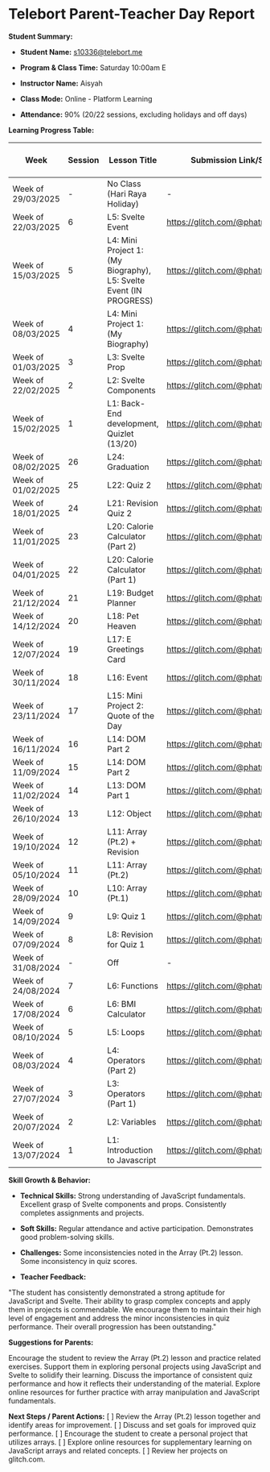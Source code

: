 # Telebort Parent-Teacher Day Report

**Student Summary:**

* **Student Name:** s10336@telebort.me

* **Program & Class Time:** Saturday 10:00am E

* **Instructor Name:** Aisyah

* **Class Mode:** Online - Platform Learning

* **Attendance:** 90% (20/22 sessions, excluding holidays and off days)


**Learning Progress Table:**

| Week          | Session | Lesson Title                                  | Submission Link/Score | Exit Ticket Score | Progress Rating |
|---------------|---------|-----------------------------------------------|-----------------------|-------------------|-----------------|
| Week of 29/03/2025 | - | No Class (Hari Raya Holiday)                    | -                     | -                 | ☆☆☆☆☆          |
| Week of 22/03/2025 | 6 | L5: Svelte Event                               | https://glitch.com/@phatranidh2013 | -                 | ★★★★☆          |
| Week of 15/03/2025 | 5 | L4: Mini Project 1: (My Biography), L5: Svelte Event (IN PROGRESS) | https://glitch.com/@phatranidh2013 | -                 | ★★★★☆          |
| Week of 08/03/2025 | 4 | L4: Mini Project 1: (My Biography)            | https://glitch.com/@phatranidh2013 | -                 | ★★★★☆          |
| Week of 01/03/2025 | 3 | L3: Svelte Prop                               | https://glitch.com/@phatranidh2013 | 2/3               | ★★★★★          |
| Week of 22/02/2025 | 2 | L2: Svelte Components                         | https://glitch.com/@phatranidh2013 | 3/3               | ★★★★★          |
| Week of 15/02/2025 | 1 | L1: Back-End development, Quizlet (13/20)    | https://glitch.com/@phatranidh2013 | -                 | ★★★★☆          |
| Week of 08/02/2025 | 26 | L24: Graduation                               | https://glitch.com/@phatranidh2013 | -                 | ★★★★★          |
| Week of 01/02/2025 | 25 | L22: Quiz 2                                  | https://glitch.com/@phatranidh2013 | -                 | ★★★★★          |
| Week of 18/01/2025 | 24 | L21: Revision Quiz 2                         | https://glitch.com/@phatranidh2013 | -                 | ★★★★☆          |
| Week of 11/01/2025 | 23 | L20: Calorie Calculator (Part 2)             | https://glitch.com/@phatranidh2013 | -                 | ★★★★☆          |
| Week of 04/01/2025 | 22 | L20: Calorie Calculator (Part 1)             | https://glitch.com/@phatranidh2013 | -                 | ★★★★☆          |
| Week of 21/12/2024 | 21 | L19: Budget Planner                          | https://glitch.com/@phatranidh2013 | -                 | ★★★★☆          |
| Week of 14/12/2024 | 20 | L18: Pet Heaven                              | https://glitch.com/@phatranidh2013 | -                 | ★★★★★          |
| Week of 12/07/2024 | 19 | L17: E Greetings Card                        | https://glitch.com/@phatranidh2013 | -                 | ★★★★☆          |
| Week of 30/11/2024 | 18 | L16: Event                                   | https://glitch.com/@phatranidh2013 | -                 | ★★★★☆          |
| Week of 23/11/2024 | 17 | L15: Mini Project 2: Quote of the Day        | https://glitch.com/@phatranidh2013 | -                 | ★★★★☆          |
| Week of 16/11/2024 | 16 | L14: DOM Part 2                               | https://glitch.com/@phatranidh2013 | -                 | ★★★★☆          |
| Week of 11/09/2024 | 15 | L14: DOM Part 2                               | https://glitch.com/@phatranidh2013 | -                 | ★★★★☆          |
| Week of 11/02/2024 | 14 | L13: DOM Part 1                               | https://glitch.com/@phatranidh2013 | -                 | ★★★★☆          |
| Week of 26/10/2024 | 13 | L12: Object                                  | https://glitch.com/@phatranidh2013 | -                 | ★★★★☆          |
| Week of 19/10/2024 | 12 | L11: Array (Pt.2) + Revision                 | https://glitch.com/@phatranidh2013 | -                 | ★★★★☆          |
| Week of 05/10/2024 | 11 | L11: Array (Pt.2)                             | https://glitch.com/@phatranidh2013 | -                 | ★★☆☆☆          |
| Week of 28/09/2024 | 10 | L10: Array (Pt.1)                             | https://glitch.com/@phatranidh2013 | -                 | ★★★★☆          |
| Week of 14/09/2024 | 9 | L9: Quiz 1                                   | https://glitch.com/@phatranidh2013 | -                 | ★★★☆☆          |
| Week of 07/09/2024 | 8 | L8: Revision for Quiz 1                       | https://glitch.com/@phatranidh2013 | -                 | ★★★★☆          |
| Week of 31/08/2024 | - | Off                                         | -                     | -                 | ☆☆☆☆☆          |
| Week of 24/08/2024 | 7 | L6: Functions                                | https://glitch.com/@phatranidh2013 | -                 | ★★★★☆          |
| Week of 17/08/2024 | 6 | L6: BMI Calculator                           | https://glitch.com/@phatranidh2013 | -                 | ★★★★☆          |
| Week of 08/10/2024 | 5 | L5: Loops                                    | https://glitch.com/@phatranidh2013 | -                 | ★★★★☆          |
| Week of 08/03/2024 | 4 | L4: Operators (Part 2)                       | https://glitch.com/@phatranidh2013 | -                 | ★★★★☆          |
| Week of 27/07/2024 | 3 | L3: Operators (Part 1)                       | https://glitch.com/@phatranidh2013 | -                 | ★★★★★          |
| Week of 20/07/2024 | 2 | L2: Variables                                | https://glitch.com/@phatranidh2013 | -                 | ★★★★☆          |
| Week of 13/07/2024 | 1 | L1: Introduction to Javascript                | https://glitch.com/@phatranidh2013 | -                 | ★★★★☆          |

**Skill Growth & Behavior:**

* **Technical Skills:** 
Strong understanding of JavaScript fundamentals.
Excellent grasp of Svelte components and props.
Consistently completes assignments and projects.
* **Soft Skills:**
Regular attendance and active participation.
Demonstrates good problem-solving skills.
* **Challenges:**
Some inconsistencies noted in the Array (Pt.2) lesson.
Some inconsistency in quiz scores.

* **Teacher Feedback:**

"The student has consistently demonstrated a strong aptitude for JavaScript and Svelte. Their ability to grasp complex concepts and apply them in projects is commendable. We encourage them to maintain their high level of engagement and address the minor inconsistencies in quiz performance. Their overall progression has been outstanding."

**Suggestions for Parents:**

Encourage the student to review the Array (Pt.2) lesson and practice related exercises.
Support them in exploring personal projects using JavaScript and Svelte to solidify their learning.
Discuss the importance of consistent quiz performance and how it reflects their understanding of the material.
Explore online resources for further practice with array manipulation and JavaScript fundamentals.

**Next Steps / Parent Actions:**
[ ] Review the Array (Pt.2) lesson together and identify areas for improvement.
[ ] Discuss and set goals for improved quiz performance.
[ ] Encourage the student to create a personal project that utilizes arrays.
[ ] Explore online resources for supplementary learning on JavaScript arrays and related concepts.
[ ] Review her projects on glitch.com.